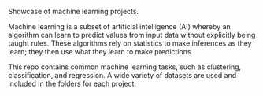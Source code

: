 Showcase of machine learning projects.

Machine learning is a subset of artificial intelligence (AI) whereby an algorithm can 
learn to predict values from input data without explicitly being taught rules. These 
algorithms rely on statistics to make inferences as they learn; they then use what they 
learn to make predictions

This repo contains common machine learning tasks, such as clustering, classification, and regression. A wide variety of datasets are used and included in the folders for each project.
